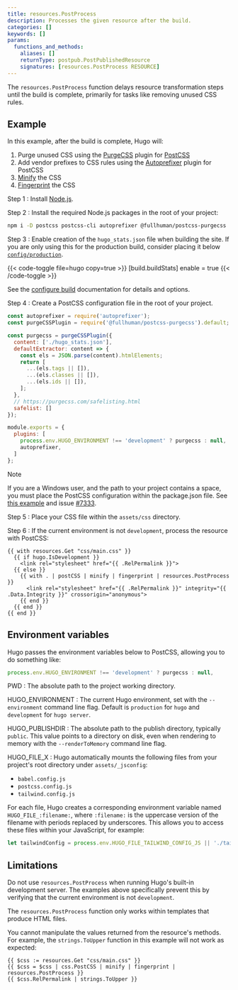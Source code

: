 ```yaml
---
title: resources.PostProcess
description: Processes the given resource after the build.
categories: []
keywords: []
params:
  functions_and_methods:
    aliases: []
    returnType: postpub.PostPublishedResource
    signatures: [resources.PostProcess RESOURCE]
---
```


The `resources.PostProcess` function delays resource transformation steps until the build is complete, primarily for tasks like removing unused CSS rules.

## Example

In this example, after the build is complete, Hugo will:

1. Purge unused CSS using the [PurgeCSS] plugin for [PostCSS]
1. Add vendor prefixes to CSS rules using the [Autoprefixer] plugin for PostCSS
1. [Minify] the CSS
1. [Fingerprint] the CSS

Step 1
: Install [Node.js].

Step 2
: Install the required Node.js packages in the root of your project:

  ```sh {copy=true}
  npm i -D postcss postcss-cli autoprefixer @fullhuman/postcss-purgecss
  ```

Step 3
: Enable creation of the `hugo_stats.json` file when building the site. If you are only using this for the production build, consider placing it below [`config/production`].

  {{< code-toggle file=hugo copy=true >}}
  [build.buildStats]
  enable = true
  {{< /code-toggle >}}

  See the [configure build] documentation for details and options.

Step 4
: Create a PostCSS configuration file in the root of your project.

  ```js {file="postcss.config.js" copy=true}
  const autoprefixer = require('autoprefixer');
  const purgeCSSPlugin = require('@fullhuman/postcss-purgecss').default;

  const purgecss = purgeCSSPlugin({
    content: ['./hugo_stats.json'],
    defaultExtractor: content => {
      const els = JSON.parse(content).htmlElements;
      return [
        ...(els.tags || []),
        ...(els.classes || []),
        ...(els.ids || []),
      ];
    },
    // https://purgecss.com/safelisting.html
    safelist: []
  });

  module.exports = {
    plugins: [
      process.env.HUGO_ENVIRONMENT !== 'development' ? purgecss : null,
      autoprefixer,
    ]
  };
  ```

  > [!note]
  > If you are a Windows user, and the path to your project contains a space, you must place the PostCSS configuration within the package.json file. See [this example] and issue [#7333].

Step 5
: Place your CSS file within the `assets/css` directory.

Step 6
: If the current environment is not `development`, process the resource with PostCSS:

  ```go-html-template {copy=true}
  {{ with resources.Get "css/main.css" }}
    {{ if hugo.IsDevelopment }}
      <link rel="stylesheet" href="{{ .RelPermalink }}">
    {{ else }}
      {{ with . | postCSS | minify | fingerprint | resources.PostProcess }}
        <link rel="stylesheet" href="{{ .RelPermalink }}" integrity="{{ .Data.Integrity }}" crossorigin="anonymous">
      {{ end }}
    {{ end }}
  {{ end }}
  ```

## Environment variables

Hugo passes the environment variables below to PostCSS, allowing you to do something like:

```js
process.env.HUGO_ENVIRONMENT !== 'development' ? purgecss : null,
```

PWD
: The absolute path to the project working directory.

HUGO_ENVIRONMENT
: The current Hugo environment, set with the `--environment` command line flag.
Default is `production` for `hugo` and `development` for `hugo server`.

HUGO_PUBLISHDIR
: The absolute path to the publish directory, typically `public`. This value points to a directory on disk, even when rendering to memory with the `--renderToMemory` command line flag.

HUGO_FILE_X
: Hugo automatically mounts the following files from your project's root directory under `assets/_jsconfig`:

- `babel.config.js`
- `postcss.config.js`
- `tailwind.config.js`

For each file, Hugo creates a corresponding environment variable named `HUGO_FILE_:filename:`, where `:filename:` is the uppercase version of the filename with periods replaced by underscores. This allows you to access these files within your JavaScript, for example:

```js
let tailwindConfig = process.env.HUGO_FILE_TAILWIND_CONFIG_JS || './tailwind.config.js';
```

## Limitations

Do not use `resources.PostProcess` when running Hugo's built-in development server. The examples above specifically prevent this by verifying that the current environment is not `development`.

The `resources.PostProcess` function only works within templates that produce HTML files.

You cannot manipulate the values returned from the resource's methods. For example, the `strings.ToUpper` function in this example will not work as expected:

```go-html-template
{{ $css := resources.Get "css/main.css" }}
{{ $css = $css | css.PostCSS | minify | fingerprint | resources.PostProcess }}
{{ $css.RelPermalink | strings.ToUpper }}
```

[#7333]: https://github.com/gohugoio/hugo/issues/7333
[`config/production`]: /configuration/introduction/#configuration-directory
[Autoprefixer]: https://github.com/postcss/autoprefixer
[configure build]: /configuration/build/
[Fingerprint]: /functions/resources/fingerprint/
[Minify]: /functions/resources/minify/
[Node.js]: https://nodejs.org/en
[PostCSS]: https://postcss.org/
[PurgeCSS]: https://github.com/FullHuman/purgecss
[this example]: https://github.com/postcss/postcss-load-config#packagejson

